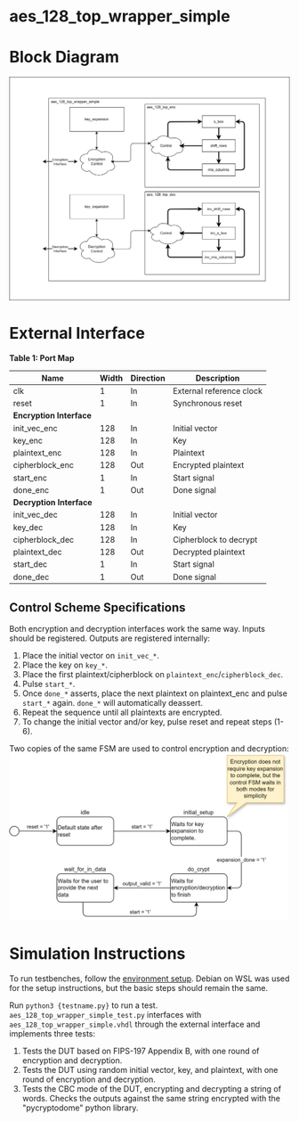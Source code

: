 # aes_128_top_wrapper_simple
# Block Diagram
<img src="figures/block_diagram_simple.drawio.png" alt="" width="1000"/>

# External Interface

**Table 1: Port Map**

| Name           | Width | Direction | Description 
|----------------|-------|-----------|------------
| clk            | 1     | In        | External reference clock
| reset          | 1     | In        | Synchronous reset
|**Encryption Interface**|||
| init_vec_enc    | 128   | In        | Initial vector
| key_enc         | 128   | In        | Key
| plaintext_enc   | 128   | In        | Plaintext
| cipherblock_enc | 128   | Out       | Encrypted plaintext
| start_enc       | 1     | In        | Start signal
| done_enc        | 1     | Out       | Done signal
|**Decryption Interface**|||
| init_vec_dec    | 128   | In        | Initial vector
| key_dec         | 128   | In        | Key
| cipherblock_dec | 128   | In        | Cipherblock to decrypt
| plaintext_dec   | 128   | Out       | Decrypted plaintext
| start_dec       | 1     | In        | Start signal
| done_dec        | 1     | Out       | Done signal

## Control Scheme Specifications
Both encryption and decryption interfaces work the same way. Inputs should be registered. Outputs are registered internally:
1. Place the initial vector on `init_vec_*`.
2. Place the key on `key_*`.
3. Place the first plaintext/cipherblock on `plaintext_enc`/`cipherblock_dec`.
4. Pulse `start_*`.
5. Once `done_*` asserts, place the next plaintext on plaintext_enc and pulse `start_*` again. `done_*` will automatically deassert.
6. Repeat the sequence until all plaintexts are encrypted.
7. To change the initial vector and/or key, pulse reset and repeat steps (1-6).

Two copies of the same FSM are used to control encryption and decryption:
<img src="figures/control_fsm_simple.drawio.png" alt="" width="500"/>

# Simulation Instructions
To run testbenches, follow the [environment setup](env-setup.md). Debian on WSL was used for the setup instructions, but the basic steps should remain the same.

Run `python3 {testname.py}` to run a test. `aes_128_top_wrapper_simple_test.py` interfaces with `aes_128_top_wrapper_simple.vhdl` through the external interface and implements three tests:

1. Tests the DUT based on FIPS-197 Appendix B, with one round of encryption and decryption.
2. Tests the DUT using random initial vector, key, and plaintext, with one round of encryption and decryption.
3. Tests the CBC mode of the DUT, encrypting and decrypting a string of words. Checks the outputs against the same string encrypted with the "pycryptodome" python library.